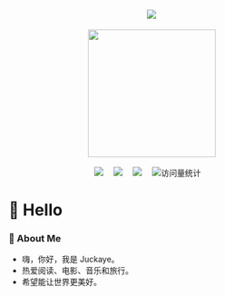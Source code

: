 <div align="center">

  <!-- 动态打字效果 -->
<h1 align="center">
  <a href="https://sunguoqi.com/">
    <img src="https://readme-typing-svg.demolab.com/?lines=console.log(%22Hello%2C%20World!%22);Do%20not%20go%20gentle%20into%20that%20good%20night&center=true&size=27">
  </a>
</h1>

  <!-- 编程图片 -->
  <picture>
    <source media="(prefers-color-scheme: dark)" srcset="https://cdn.jsdelivr.net/gh/sun0225SUN/sun0225SUN/assets/images/coding.gif" />
    <source media="(prefers-color-scheme: light)" srcset="https://cdn.jsdelivr.net/gh/sun0225SUN/sun0225SUN/assets/images/developer.svg" height="225px" />
    <img src="https://cdn.jsdelivr.net/gh/sun0225SUN/sun0225SUN/assets/images/coding.gif" />
  </picture>

  <div>&nbsp;</div>

  <!-- 社交徽章 -->
  <div>
    <a href="https://twitter.com/Kai Jia"><img src="https://img.shields.io/badge/Twitter-推特-blue" /></a>&emsp;
    <a href="https://www.youtube.com/@Kai Jia"><img src="https://img.shields.io/badge/YouTube-油管-c32136" /></a>&emsp;
    <a href="https://你的博客.com/"><img src="https://img.shields.io/badge/Website-博客-8c36db" /></a>&emsp;
    <img src="https://komarev.com/ghpvc/?username=Kai Jia&label=Views&color=orange&style=flat" alt="访问量统计" />&emsp;
  </div>

</div>

# 🙋 Hello

### 🤺 About Me
- 嗨，你好，我是 Juckaye。
- 热爱阅读、电影、音乐和旅行。
- 希望能让世界更美好。
